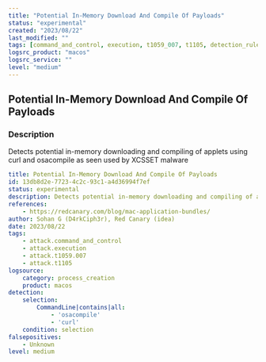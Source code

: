 ```yaml
---
title: "Potential In-Memory Download And Compile Of Payloads"
status: "experimental"
created: "2023/08/22"
last_modified: ""
tags: [command_and_control, execution, t1059_007, t1105, detection_rule]
logsrc_product: "macos"
logsrc_service: ""
level: "medium"
---
```


## Potential In-Memory Download And Compile Of Payloads

### Description

Detects potential in-memory downloading and compiling of applets using curl and osacompile as seen used by XCSSET malware

```yml
title: Potential In-Memory Download And Compile Of Payloads
id: 13db8d2e-7723-4c2c-93c1-a4d36994f7ef
status: experimental
description: Detects potential in-memory downloading and compiling of applets using curl and osacompile as seen used by XCSSET malware
references:
    - https://redcanary.com/blog/mac-application-bundles/
author: Sohan G (D4rkCiph3r), Red Canary (idea)
date: 2023/08/22
tags:
    - attack.command_and_control
    - attack.execution
    - attack.t1059.007
    - attack.t1105
logsource:
    category: process_creation
    product: macos
detection:
    selection:
        CommandLine|contains|all:
            - 'osacompile'
            - 'curl'
    condition: selection
falsepositives:
    - Unknown
level: medium

```
